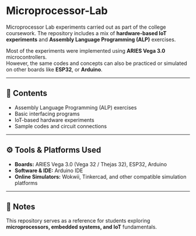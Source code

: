 # Microprocessor-Lab

Microprocessor Lab experiments carried out as part of the college coursework. The repository includes a mix of **hardware-based IoT experiments** and **Assembly Language Programming (ALP)** exercises.

Most of the experiments were implemented using **ARIES Vega 3.0** microcontrollers.  
However, the same codes and concepts can also be practiced or simulated on other boards like **ESP32**, or **Arduino**.

---

## 📘 Contents
- Assembly Language Programming (ALP) exercises  
- Basic interfacing programs  
- IoT-based hardware experiments  
- Sample codes and circuit connections  

---

 ## ⚙️ Tools & Platforms Used
- **Boards:** ARIES Vega 3.0 (Vega 32 / Thejas 32), ESP32, Arduino  
- **Software & IDE:** Arduino IDE
- **Online Simulators:** Wokwii, Tinkercad, and other compatible simulation platforms   

---

## 🧩 Notes
This repository serves as a reference for students exploring **microprocessors, embedded systems, and IoT** fundamentals.  
